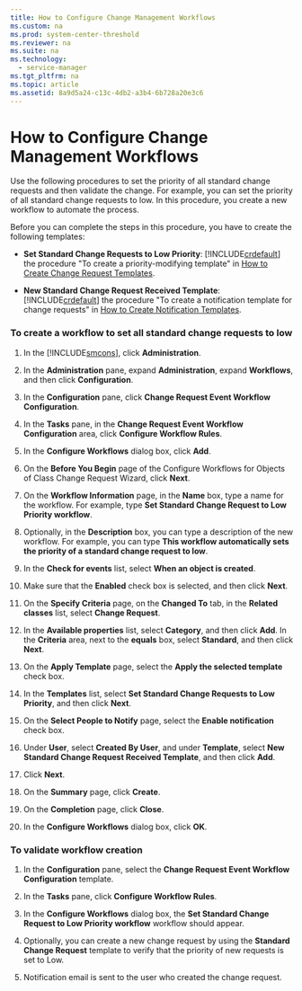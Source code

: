 ```yaml
---
title: How to Configure Change Management Workflows
ms.custom: na
ms.prod: system-center-threshold
ms.reviewer: na
ms.suite: na
ms.technology: 
  - service-manager
ms.tgt_pltfrm: na
ms.topic: article
ms.assetid: 8a9d5a24-c13c-4db2-a3b4-6b728a20e3c6
---
```

# How to Configure Change Management Workflows
Use the following procedures to set the priority of all standard change requests and then validate the change. For example, you can set the priority of all standard change requests to low. In this procedure, you create a new workflow to automate the process.

Before you can complete the steps in this procedure, you have to create the following templates:

-   **Set Standard Change Requests to Low Priority**: [!INCLUDE[crdefault](../../includes/crdefault_md.md)] the procedure "To create a priority\-modifying template" in [How to Create Change Request Templates](How-to-Create-Change-Request-Templates.md).

-   **New Standard Change Request Received Template**: [!INCLUDE[crdefault](../../includes/crdefault_md.md)] the procedure "To create a notification template for change requests" in [How to Create Notification Templates](How-to-Create-Notification-Templates.md).

### To create a workflow to set all standard change requests to low

1.  In the [!INCLUDE[smcons](../../includes/smcons_md.md)], click **Administration**.

2.  In the **Administration** pane, expand **Administration**, expand **Workflows**, and then click **Configuration**.

3.  In the **Configuration** pane, click **Change Request Event Workflow Configuration**.

4.  In the **Tasks** pane, in the **Change Request Event Workflow Configuration** area, click **Configure Workflow Rules**.

5.  In the **Configure Workflows** dialog box, click **Add**.

6.  On the **Before You Begin** page of the Configure Workflows for Objects of Class Change Request Wizard, click **Next**.

7.  On the **Workflow Information** page, in the **Name** box, type a name for the workflow. For example, type **Set Standard Change Request to Low Priority workflow**.

8.  Optionally, in the **Description** box, you can type a description of the new workflow. For example, you can type **This workflow automatically sets the priority of a standard change request to low**.

9. In the **Check for events** list, select **When an object is created**.

10. Make sure that the **Enabled** check box is selected, and then click **Next**.

11. On the **Specify Criteria** page, on the **Changed To** tab, in the **Related classes** list, select **Change Request**.

12. In the **Available properties** list, select **Category**, and then click **Add**. In the **Criteria** area, next to the **equals** box, select **Standard**, and then click **Next**.

13. On the **Apply Template** page, select the **Apply the selected template** check box.

14. In the **Templates** list, select **Set Standard Change Requests to Low Priority**, and then click **Next**.

15. On the **Select People to Notify** page, select the **Enable notification** check box.

16. Under **User**, select **Created By User**, and under **Template**, select **New Standard Change Request Received Template**, and then click **Add**.

17. Click **Next**.

18. On the **Summary** page, click **Create**.

19. On the **Completion** page, click **Close**.

20. In the **Configure Workflows** dialog box, click **OK**.

### To validate workflow creation

1.  In the **Configuration** pane, select the **Change Request Event Workflow Configuration** template.

2.  In the **Tasks** pane, click **Configure Workflow Rules**.

3.  In the **Configure Workflows** dialog box, the **Set Standard Change Request to Low Priority workflow** workflow should appear.

4.  Optionally, you can create a new change request by using the **Standard Change Request** template to verify that the priority of new requests is set to Low.

5.  Notification email is sent to the user who created the change request.



